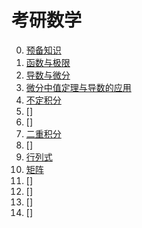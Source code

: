 # 考研数学

0. [预备知识](0.预备知识)
1. [函数与极限](1.函数与极限)
2. [导数与微分](2.导数与微分)
3. [微分中值定理与导数的应用](3.微分中值定理与导数的应用)
4. [不定积分](4.不定积分)
5. []
6. []
7. [二重积分](7.二重积分)
8. []
9. [行列式](9.行列式)
10. [矩阵](10.矩阵)
11. []
12. []
13. []
14. []